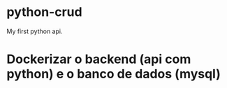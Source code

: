 # python-crud

My first python api.

# Dockerizar o backend (api com python) e o banco de dados (mysql)
